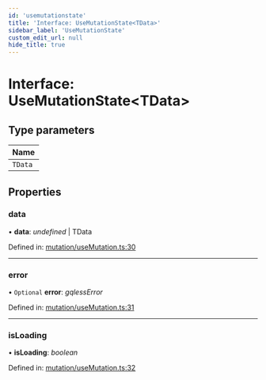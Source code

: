 ```yaml
---
id: 'usemutationstate'
title: 'Interface: UseMutationState<TData>'
sidebar_label: 'UseMutationState'
custom_edit_url: null
hide_title: true
---
```


# Interface: UseMutationState<TData\>

## Type parameters

| Name    |
| :------ |
| `TData` |

## Properties

### data

• **data**: _undefined_ \| TData

Defined in: [mutation/useMutation.ts:30](https://github.com/gqless/new_gqless/blob/master/packages/react/src/mutation/useMutation.ts#L30)

---

### error

• `Optional` **error**: _gqlessError_

Defined in: [mutation/useMutation.ts:31](https://github.com/gqless/new_gqless/blob/master/packages/react/src/mutation/useMutation.ts#L31)

---

### isLoading

• **isLoading**: _boolean_

Defined in: [mutation/useMutation.ts:32](https://github.com/gqless/new_gqless/blob/master/packages/react/src/mutation/useMutation.ts#L32)
